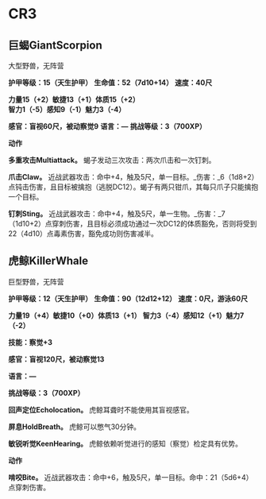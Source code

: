# CR3

## 巨蝎GiantScorpion

大型野兽，无阵营

**护甲等级：15（天生护甲）**
**生命值：52（7d10+14）**
**速度：40尺**

**力量15（+2）敏捷13（+1）体质15（+2）**
**智力1（-5）感知9（-1）魅力3（-4）**

**感官：盲视60尺，被动察觉9**
**语言：—**
**挑战等级：3（700XP）**

**动作**

**多重攻击Multiattack。** 蝎子发动三次攻击：两次爪击和一次钉刺。

**爪击Claw。** 近战武器攻击：命中+4，触及5尺，单一目标。_伤害：_6（1d8+2）点钝击伤害，且目标被擒抱（逃脱DC12）。蝎子有两只钳爪，其每只爪子只能擒抱一个目标。

**钉刺Sting。** 近战武器攻击：命中+4，触及5尺，单一生物。_伤害：_7（1d10+2）点穿刺伤害，且目标必须成功通过一次DC12的体质豁免，否则将受到22（4d10）点毒素伤害，豁免成功则伤害减半。

## 虎鲸KillerWhale

巨型野兽，无阵营

**护甲等级：12（天生护甲）**
**生命值：90（12d12+12）**
**速度：0尺，游泳60尺**

**力量19（+4）敏捷10（+0）体质13（+1）**
**智力3（-4）感知12（+1）魅力7（-2）**

**技能：察觉+3**

**感官：盲视120尺，被动察觉13**

**语言：—**

**挑战等级：3（700XP）**

**回声定位Echolocation。** 虎鲸耳聋时不能使用其盲视感官。

**屏息HoldBreath。** 虎鲸可以憋气30分钟。

**敏锐听觉KeenHearing。** 虎鲸依赖听觉进行的感知（察觉）检定具有优势。

**动作**

**啃咬Bite。** 近战武器攻击：命中+6，触及5尺，单一目标。命中：21（5d6+4）点穿刺伤害。
